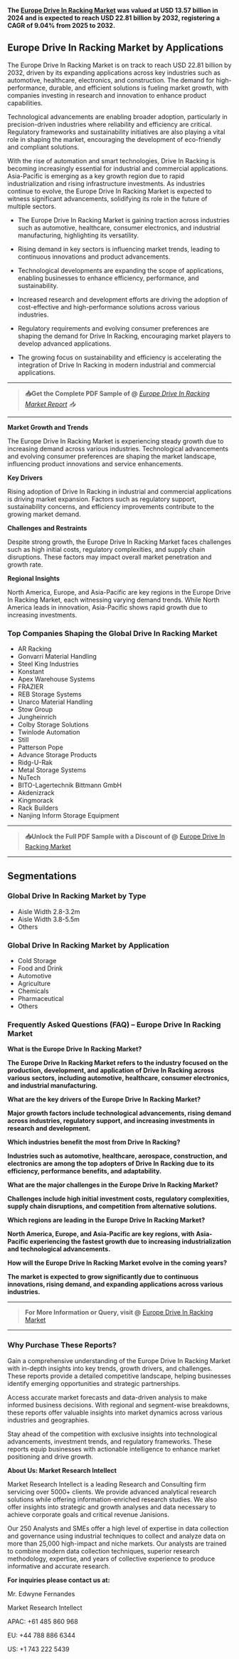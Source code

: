 <p><strong>The <a href="https://www.marketresearchintellect.com/download-sample/?rid=1045302&amp;utm_source=Pulse-April-Europe&amp;utm_medium=852">Europe Drive In Racking Market</a> was valued at USD 13.57 billion in 2024 and is expected to reach USD 22.81 billion by 2032, registering a CAGR of 9.04% from 2025 to 2032.</strong></p><h2>Europe Drive In Racking Market by Applications&nbsp;</h2><p><p>The Europe Drive In Racking Market is on track to reach USD 22.81 billion by 2032, driven by its expanding applications across key industries such as automotive, healthcare, electronics, and construction. The demand for high-performance, durable, and efficient solutions is fueling market growth, with companies investing in research and innovation to enhance product capabilities.</p><p>Technological advancements are enabling broader adoption, particularly in precision-driven industries where reliability and efficiency are critical. Regulatory frameworks and sustainability initiatives are also playing a vital role in shaping the market, encouraging the development of eco-friendly and compliant solutions.</p><p>With the rise of automation and smart technologies, Drive In Racking is becoming increasingly essential for industrial and commercial applications. Asia-Pacific is emerging as a key growth region due to rapid industrialization and rising infrastructure investments. As industries continue to evolve, the Europe Drive In Racking Market is expected to witness significant advancements, solidifying its role in the future of multiple sectors.</p></p><ul><li><p>The Europe Drive In Racking Market is gaining traction across industries such as automotive, healthcare, consumer electronics, and industrial manufacturing, highlighting its versatility.</p></li><li><p>Rising demand in key sectors is influencing market trends, leading to continuous innovations and product advancements.</p></li><li><p>Technological developments are expanding the scope of applications, enabling businesses to enhance efficiency, performance, and sustainability.</p></li><li><p>Increased research and development efforts are driving the adoption of cost-effective and high-performance solutions across various industries.</p></li><li><p>Regulatory requirements and evolving consumer preferences are shaping the demand for Drive In Racking, encouraging market players to develop advanced applications.</p></li><li><p>The growing focus on sustainability and efficiency is accelerating the integration of Drive In Racking in modern industrial and commercial applications.</p></li></ul><hr /><blockquote><p><strong><span class="font-[700]">📥Get the Complete PDF Sample of @ </span></strong><em><span class="font-[700]"><a href="https://www.marketresearchintellect.com/download-sample/?rid=1045302&amp;utm_source=Pulse-April-Europe&amp;utm_medium=852" target="_blank" data-tracking-control-name="article-ssr-frontend-pulse_little-text-block" data-tracking-will-navigate="" data-test-link="">Europe Drive In Racking Market Report</a>&nbsp;📥</span></em></p></blockquote><hr /><p class="" data-start="77" data-end="360"><strong data-start="77" data-end="105">Market Growth and Trends</strong></p><p class="" data-start="77" data-end="360">The Europe Drive In Racking Market is experiencing steady growth due to increasing demand across various industries. Technological advancements and evolving consumer preferences are shaping the market landscape, influencing product innovations and service enhancements.</p><p class="" data-start="362" data-end="606"><strong data-start="362" data-end="377">Key Drivers</strong></p><p class="" data-start="362" data-end="606">Rising adoption of Drive In Racking in industrial and commercial applications is driving market expansion. Factors such as regulatory support, sustainability concerns, and efficiency improvements contribute to the growing market demand.</p><p class="" data-start="608" data-end="849"><strong data-start="608" data-end="637">Challenges and Restraints</strong></p><p class="" data-start="608" data-end="849">Despite strong growth, the Europe Drive In Racking Market faces challenges such as high initial costs, regulatory complexities, and supply chain disruptions. These factors may impact overall market penetration and growth rate.</p><p class="" data-start="851" data-end="1095"><strong data-start="851" data-end="872">Regional Insights</strong></p><p class="" data-start="851" data-end="1095">North America, Europe, and Asia-Pacific are key regions in the Europe Drive In Racking Market, each witnessing varying demand trends. While North America leads in innovation, Asia-Pacific shows rapid growth due to increasing investments.</p><p><h3>Top Companies Shaping the Global Drive In Racking Market </h3><ul><li>AR Racking</li><li>Gonvarri Material Handling</li><li>Steel King Industries</li><li>Konstant</li><li>Apex Warehouse Systems</li><li>FRAZIER</li><li>REB Storage Systems</li><li>Unarco Material Handling</li><li>Stow Group</li><li>Jungheinrich</li><li>Colby Storage Solutions</li><li>Twinlode Automation</li><li>Still</li><li>Patterson Pope</li><li>Advance Storage Products</li><li>Ridg-U-Rak</li><li>Metal Storage Systems</li><li>NuTech</li><li>BITO-Lagertechnik Bittmann GmbH</li><li>Akdenizrack</li><li>Kingmorack</li><li>Rack Builders</li><li>Nanjing Inform Storage Equipment</li></ul></p><hr /><blockquote><p><strong>📥Unlock the Full PDF Sample with a Discount of @</strong> <a href="https://www.marketresearchintellect.com/ask-for-discount/?rid=1045302&amp;utm_source=Pulse-April-Europe&amp;utm_medium=852">Europe Drive In Racking Market</a></p></blockquote><hr /><p><h2>Segmentations</h2><h3>Global Drive In Racking Market by Type</h3><ul><li>Aisle Width 2.8-3.2m</li><li>Aisle Width 3.8-5.5m</li><li>Others</li></ul><h3>Global Drive In Racking Market by Application</h3><ul><li>Cold Storage</li><li>Food and Drink</li><li>Automotive</li><li>Agriculture</li><li>Chemicals</li><li>Pharmaceutical</li><li>Others</li></ul></p><h3><strong>Frequently Asked Questions (FAQ) &ndash; Europe Drive In Racking Market</strong></h3><p><strong>What is the Europe Drive In Racking Market?</strong></p><p><strong>The Europe Drive In Racking Market refers to the industry focused on the production, development, and application of Drive In Racking across various sectors, including automotive, healthcare, consumer electronics, and industrial manufacturing.</strong></p><p><strong>What are the key drivers of the Europe Drive In Racking Market?</strong></p><p><strong>Major growth factors include technological advancements, rising demand across industries, regulatory support, and increasing investments in research and development.</strong></p><p><strong>Which industries benefit the most from Drive In Racking?</strong></p><p><strong>Industries such as automotive, healthcare, aerospace, construction, and electronics are among the top adopters of Drive In Racking due to its efficiency, performance benefits, and adaptability.</strong></p><p><strong>What are the major challenges in the Europe Drive In Racking Market?</strong></p><p><strong>Challenges include high initial investment costs, regulatory complexities, supply chain disruptions, and competition from alternative solutions.</strong></p><p><strong>Which regions are leading in the Europe Drive In Racking Market?</strong></p><p><strong>North America, Europe, and Asia-Pacific are key regions, with Asia-Pacific experiencing the fastest growth due to increasing industrialization and technological advancements.</strong></p><p><strong>How will the Europe Drive In Racking Market evolve in the coming years?</strong></p><p><strong>The market is expected to grow significantly due to continuous innovations, rising demand, and expanding applications across various industries.</strong></p><hr /><blockquote><p><span class="font-[700]"><strong>For More Information or Query, visit&nbsp;@</strong>&nbsp;</span><span class="font-[700]"><a href="https://www.marketresearchintellect.com/product/drive-in-racking-market/?utm_source=Linkedin&utm_medium=852" target="_blank" data-tracking-control-name="article-ssr-frontend-pulse_little-text-block" data-tracking-will-navigate="" data-test-link="">Europe Drive In Racking Market</a></span></p></blockquote><hr /><h3><strong data-start="0" data-end="31">Why Purchase These Reports?</strong></h3><p class="" data-start="35" data-end="297">Gain a comprehensive understanding of the Europe Drive In Racking Market with in-depth insights into key trends, growth drivers, and challenges. These reports provide a detailed competitive landscape, helping businesses identify emerging opportunities and strategic partnerships.</p><p class="" data-start="299" data-end="540">Access accurate market forecasts and data-driven analysis to make informed business decisions. With regional and segment-wise breakdowns, these reports offer valuable insights into market dynamics across various industries and geographies.</p><p class="" data-start="542" data-end="784">Stay ahead of the competition with exclusive insights into technological advancements, investment trends, and regulatory frameworks. These reports equip businesses with actionable intelligence to enhance market positioning and drive growth.</p><p><strong><span class="font-[700]">About Us: Market Research Intellect</span></strong></p><p><span class="">Market Research Intellect is a leading Research and Consulting firm servicing over 5000+ clients. We provide advanced analytical research solutions while offering information-enriched research studies.&nbsp;</span>We also offer insights into strategic and growth analyses and data necessary to achieve corporate goals and critical revenue Janisions.</p><p><span class="">Our 250 Analysts and SMEs offer a high level of expertise in data collection and governance using industrial techniques to collect and analyze data on more than 25,000 high-impact and niche markets. Our analysts are trained to combine modern data collection techniques, superior research methodology, expertise, and years of collective experience to produce informative and accurate research.</span></p><p><strong>For inquiries please contact us at:</strong></p><p>Mr. Edwyne Fernandes</p><p>Market Research Intellect</p><p>APAC: +61 485 860 968</p><p>EU: +44 788 886 6344</p><p>US: +1 743 222 5439</p>